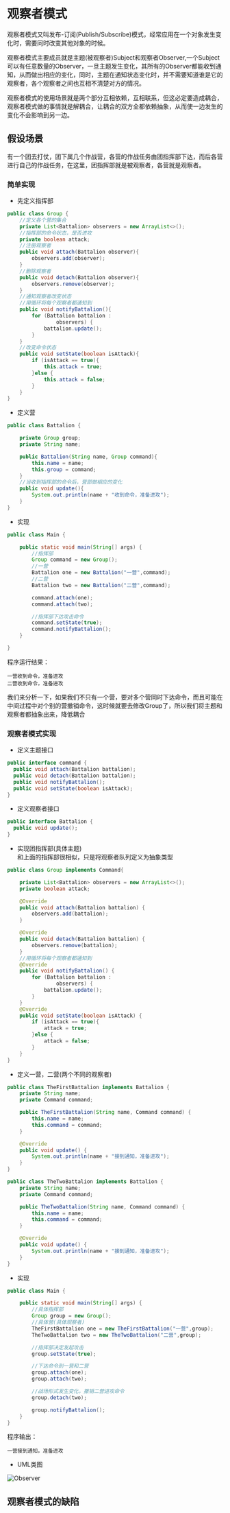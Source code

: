 # 观察者模式        
观察者模式又叫发布-订阅(Publish/Subscribe)模式，经常应用在一个对象发生变化时，需要同时改变其他对象的时候。     


观察者模式主要成员就是主题(被观察者)Subject和观察者Observer,一个Subject可以有任意数量的Observer，一旦主题发生变化，其所有的Observer都能收到通知，从而做出相应的变化，同时，主题在通知状态变化时，并不需要知道谁是它的观察者，各个观察者之间也互相不清楚对方的情况。       


观察者模式的使用场景就是两个部分互相依赖，互相联系，但这必定要造成耦合，观察者模式做的事情就是解耦合，让耦合的双方全都依赖抽象，从而使一边发生的变化不会影响到另一边。             


## 假设场景          
有一个团去打仗，团下属几个作战营，各营的作战任务由团指挥部下达，而后各营进行自己的作战任务，在这里，团指挥部就是被观察者，各营就是观察者。        


### 简单实现        

* 先定义指挥部           

```Java
public class Group {
    //定义各个营的集合      
    private List<Battalion> observers = new ArrayList<>();
    //指挥部的命令状态，是否进攻
    private boolean attack;
    //注册观察者
    public void attach(Battalion observer){
        observers.add(observer);
    }
    //删除观察者
    public void detach(Battalion observer){
        observers.remove(observer);
    }
    //通知观察者改变状态
    //用循环将每个观察者都通知到      
    public void notifyBattalion(){
        for (Battalion battalion :
                observers) {
            battalion.update();
        }
    }
    //改变命令状态
    public void setState(boolean isAttack){
        if (isAttack == true){
            this.attack = true;
        }else {
            this.attack = false;
        }
    }
}
```       

* 定义营           

```Java
public class Battalion {

    private Group group;
    private String name;

    public Battalion(String name, Group command){
        this.name = name;
        this.group = command;
    }
    //当收到指挥部的命令后，营部做相应的变化
    public void update(){
        System.out.println(name + "收到命令，准备进攻");
    }
}
```     

* 实现         

```Java
public class Main {

    public static void main(String[] args) {
        //指挥部
        Group command = new Group();
        //一营
        Battalion one = new Battalion("一营",command);
        //二营
        Battalion two = new Battalion("二营",command);

        command.attach(one);
        command.attach(two);

        //指挥部下达攻击命令
        command.setState(true);
        command.notifyBattalion();
    }

}
```      

程序运行结果：      
```
一营收到命令，准备进攻
二营收到命令，准备进攻
```     

我们来分析一下，如果我们不只有一个营，要对多个营同时下达命令，而且可能在中间过程中对个别的营撤销命令，这时候就要去修改Group了，所以我们将主题和观察者都抽象出来，降低耦合          


### 观察者模式实现         

* 定义主题接口       


```Java
public interface command {
  public void attach(Battalion battalion);
  public void detach(Battalion battalion);
  public void notifyBattalion();
  public void setState(boolean isAttack);
}
```     

* 定义观察者接口       

```Java
public interface Battalion {
  public void update();
}
```     


* 实现团指挥部(具体主题)    
 和上面的指挥部很相似，只是将观察者队列定义为抽象类型        


```Java
public class Group implements Command{

    private List<Battalion> observers = new ArrayList<>();
    private boolean attack;

    @Override
    public void attach(Battalion battalion) {
        observers.add(battalion);
    }

    @Override
    public void detach(Battalion battalion) {
        observers.remove(battalion);
    }
    //用循环将每个观察者都通知到      
    @Override
    public void notifyBattalion() {
        for (Battalion battalion :
                observers) {
            battalion.update();
        }
    }
    @Override
    public void setState(boolean isAttack) {
        if (isAttack == true){
            attack = true;
        }else {
            attack = false;
        }
    }
}
```        

* 定义一营，二营(两个不同的观察者)       

```Java
public class TheFirstBattalion implements Battalion {
    private String name;
    private Command command;

    public TheFirstBattalion(String name, Command command) {
        this.name = name;
        this.command = command;
    }

    @Override
    public void update() {
        System.out.println(name + "接到通知，准备进攻");
    }
}

public class TheTwoBattalion implements Battalion {
    private String name;
    private Command command;

    public TheTwoBattalion(String name, Command command) {
        this.name = name;
        this.command = command;
    }

    @Override
    public void update() {
        System.out.println(name + "接到通知，准备进攻");
    }
}

```     


* 实现      

```Java
public class Main {

    public static void main(String[] args) {
        //具体指挥部
        Group group = new Group();
        //具体营(具体观察者)
        TheFirstBattalion one = new TheFirstBattalion("一营",group);
        TheTwoBattalion two = new TheTwoBattalion("二营",group);

        //指挥部决定发起攻击
        group.setState(true);

        //下达命令到一营和二营
        group.attach(one);
        group.attach(two);

        //战场形式发生变化，撤销二营进攻命令
        group.detach(two);

        group.notifyBattalion();
    }
}
```       

程序输出：       
```
一营接到通知，准备进攻

```      

* UML类图     

![Observer](../../UMLImage/observer.png)

## 观察者模式的缺陷      
